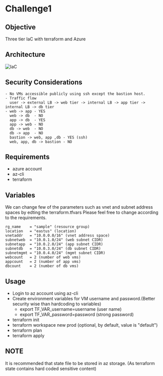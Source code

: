 # Challenge1

## Objective

Three tier IaC with terraform and Azure

## Architecture

![IaC](https://user-images.githubusercontent.com/13744262/121768723-4726ae80-cb7d-11eb-86de-cdaf2bf38ddd.png)

## Security Considerations
```
- No VMs accessible publicly using ssh except the bastion host.
- Traffic flow 
  user -> external LB -> web tier -> internal LB -> app tier -> internal LB -> db tier
- web -> app - YES
  web -> db  - NO
  app -> db  - YES
  app -> web - NO
  db -> web  - NO
  db -> app  - NO
  bastion -> web, app ,db - YES (ssh)
  web, app, db -> bastion - NO
```

## Requirements

- azure account 
- az-cli
- terraform

## Variables

We can change few of the parameters such as vnet and subnet address spaces by edting the terraform.tfvars
Please feel free to change according to the requirements.
```
rg_name    = "sample" (resource group)
location   = "eastus" (location)
vnetaddr   = "10.0.0.0/16" (vnet address space)
subnetweb  = "10.0.1.0/24" (web subnet CIDR)
subnetapp  = "10.0.2.0/24" (app subnet CIDR)
subnetdb   = "10.0.3.0/24" (db subnet CIDR)
subnetmgmt = "10.0.4.0/24" (mgmt subnet CIDR)
webcount   = 2 (number of web vms)
appcount   = 2 (number of app vms)
dbcount    = 2 (number of db vms)
```

## Usage

- Login to az account using az-cli
- Create environment variables for VM username and password.(Better security wise than hardcoding to variables)
  - export TF_VAR_username=username (user name) 
  - export TF_VAR_password=password (strong password)
- terraform init
- terraform workspace new prod (optional, by default, value is "default")
- terraform plan
- terraform apply

## NOTE
It is recommended that state file to be stored in az storage. (As terraform state contains hard coded sensitive content)
